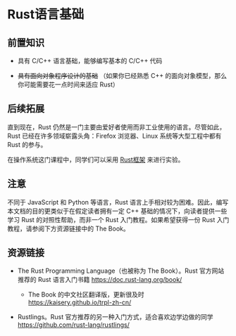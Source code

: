 # Rust语言基础

## 前置知识

- 具有 C/C++ 语言基础，能够编写基本的 C/C++ 代码

- <del>具有面向对象程序设计的基础</del> （如果你已经熟悉 C++ 的面向对象模型，那么你可能需要花一点时间来适应 Rust）

## 后续拓展

直到现在，Rust 仍然是一门主要由爱好者使用而非工业使用的语言。尽管如此，Rust 已经在许多领域崭露头角：Firefox 浏览器、Linux 系统等大型工程中都有Rust 的参与。

在操作系统这门课程中，同学们可以采用 [Rust框架](https://github.com/rcore-os/rCore) 来进行实验。

## 注意

不同于 JavaScript 和 Python 等语言，Rust 语言上手相对较为困难。因此，编写本文档的目的更类似于在假定读者拥有一定 C++ 基础的情况下，向读者提供一些学习 Rust 的对照性帮助，而非一个 Rust 入门教程。如果希望获得一份 Rust 入门教程，请参阅下方资源链接中的 The Book。

## 资源链接

- The Rust Programming Language（也被称为 The Book）。Rust 官方网站推荐的 Rust 语言入门书籍 https://doc.rust-lang.org/book/
    - The Book 的中文社区翻译版，更新很及时 https://kaisery.github.io/trpl-zh-cn/

- Rustlings。Rust 官方推荐的另一种入门方式，适合喜欢边学边做的同学 https://github.com/rust-lang/rustlings/